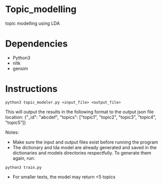 # Topic_modelling
topic modelling using LDA

# Dependencies
* Python3
* nltk
* gensim

# Instructions

```
python3 topic_modeler.py <input_file> <output_file>
```

This will output the results in the following format to the output json file location:
{"_id": "abcdef", "topics": ["topic1", "topic2", "topic3", "topic4", "topic5”]}



Notes:
* Make sure the input and output files exist before running the program
* The dictionary and lda model are already generated and saved in the dictionaries and models directories respectfully. To generate them again, run:
```
python3 train.py
```
* For smaller texts, the model may return <5 topics

